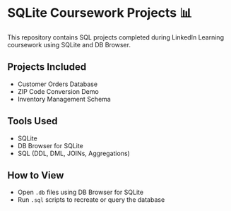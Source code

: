 # SQLite Coursework Projects 📊

This repository contains SQL projects completed during LinkedIn Learning coursework using SQLite and DB Browser.

## Projects Included
- Customer Orders Database
- ZIP Code Conversion Demo
- Inventory Management Schema

## Tools Used
- SQLite
- DB Browser for SQLite
- SQL (DDL, DML, JOINs, Aggregations)

## How to View
- Open `.db` files using DB Browser for SQLite
- Run `.sql` scripts to recreate or query the database
